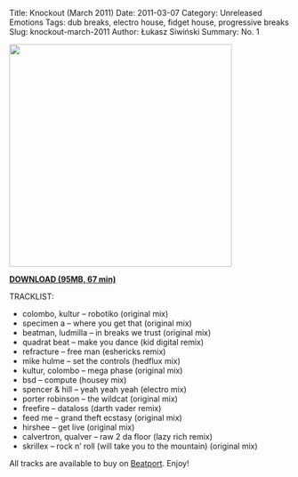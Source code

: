 Title: Knockout (March 2011)
Date: 2011-03-07
Category: Unreleased Emotions
Tags:  dub breaks, electro house, fidget house, progressive breaks
Slug: knockout-march-2011
Author: Łukasz Siwiński
Summary: No. 1

<!-- ### IMAGE ### -->
<a href ="https://drive.google.com/uc?export=download&id=0B_4_ynm06YZIX29YTW1tZnYyTFk" 
    title="DOWNLOAD" target="_blank">
    <img width="400" src="https://drive.google.com/uc?export=download&id=0B2NgVbSH_izPbjJxNmZ1XzlPMEE" />
</a>

<a href ="https://drive.google.com/file/d/0B_4_ynm06YZIX29YTW1tZnYyTFk/edit?usp=sharing" 
    title="Unreleased Emotions - Knockout (March 2011)" target="_blank">
**DOWNLOAD (95MB, 67 min)**
</a>

TRACKLIST:  

* colombo, kultur – robotiko (original mix)
* specimen a – where you get that (original mix)
* beatman, ludmilla – in breaks we trust (original mix)
* quadrat beat – make you dance (kid digital remix)
* refracture – free man (eshericks remix)
* mike hulme – set the controls (hedflux mix)
* kultur, colombo – mega phase (original mix)
* bsd – compute (housey mix)
* spencer & hill – yeah yeah yeah (electro mix)
* porter robinson – the wildcat (original mix)
* freefire – dataloss (darth vader remix)
* feed me – grand theft ecstasy (original mix)
* hirshee – get live (original mix)
* calvertron, qualver – raw 2 da floor (lazy rich remix)
* skrillex – rock n’ roll (will take you to the mountain) (original mix)

All tracks are available to buy on <a href="http://beatport.com" target="_blank">Beatport</a>.
Enjoy!